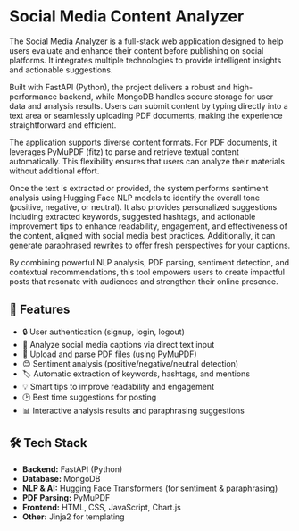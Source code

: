 # Social Media Content Analyzer

The Social Media Analyzer is a full-stack web application designed to help users evaluate and enhance their content before publishing on social platforms. It integrates multiple technologies to provide intelligent insights and actionable suggestions.

Built with FastAPI (Python), the project delivers a robust and high-performance backend, while MongoDB handles secure storage for user data and analysis results. Users can submit content by typing directly into a text area or seamlessly uploading PDF documents, making the experience straightforward and efficient.

The application supports diverse content formats. For PDF documents, it leverages PyMuPDF (fitz) to parse and retrieve textual content automatically. This flexibility ensures that users can analyze their materials without additional effort.

Once the text is extracted or provided, the system performs sentiment analysis using Hugging Face NLP models to identify the overall tone (positive, negative, or neutral). It also provides personalized suggestions including extracted keywords, suggested hashtags, and actionable improvement tips to enhance readability, engagement, and effectiveness of the content, aligned with social media best practices. Additionally, it can generate paraphrased rewrites to offer fresh perspectives for your captions.

By combining powerful NLP analysis, PDF parsing, sentiment detection, and contextual recommendations, this tool empowers users to create impactful posts that resonate with audiences and strengthen their online presence.
## 🚀 Features

- 🔒 User authentication (signup, login, logout)
- 📝 Analyze social media captions via direct text input
- 📑 Upload and parse PDF files (using PyMuPDF)
- 😊 Sentiment analysis (positive/negative/neutral detection)
- 🏷️ Automatic extraction of keywords, hashtags, and mentions
- 💡 Smart tips to improve readability and engagement
- 🕑 Best time suggestions for posting
- 📊 Interactive analysis results and paraphrasing suggestions

## 🛠️ Tech Stack

- **Backend:** FastAPI (Python)
- **Database:** MongoDB
- **NLP & AI:** Hugging Face Transformers (for sentiment & paraphrasing)
- **PDF Parsing:** PyMuPDF
- **Frontend:** HTML, CSS, JavaScript, Chart.js
- **Other:** Jinja2 for templating
